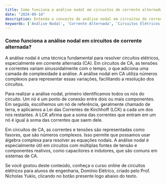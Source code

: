 ```yaml
---
title: Como funciona a análise nodal em circuitos de corrente alternada?
date: "2024-09-14"
description: Entenda o conceito de análise nodal em circuitos de corrente alternada e sua importância na engenharia elétrica.
keywords: ['Análise Nodal', 'Corrente Alternada', 'Circuitos Elétricos', 'Engenharia Elétrica']
---
```


### Como funciona a análise nodal em circuitos de corrente alternada?

A análise nodal é uma técnica fundamental para resolver circuitos elétricos, especialmente em corrente alternada (CA). Em circuitos de CA, as tensões e correntes variam sinusoidalmente com o tempo, o que adiciona uma camada de complexidade à análise. A análise nodal em CA utiliza números complexos para representar essas variações, facilitando a resolução dos circuitos.

Para realizar a análise nodal, primeiro identificamos todos os nós do circuito. Um nó é um ponto de conexão entre dois ou mais componentes. Em seguida, escolhemos um nó de referência, geralmente chamado de terra, e aplicamos a Lei das Correntes de Kirchhoff (LCK) a cada um dos nós restantes. A LCK afirma que a soma das correntes que entram em um nó é igual à soma das correntes que saem dele.

Em circuitos de CA, as correntes e tensões são representadas como fasores, que são números complexos. Isso permite que possamos usar álgebra complexa para resolver as equações nodais. A análise nodal é especialmente útil em circuitos com múltiplas fontes de tensão e componentes reativos, como capacitores e indutores, que são comuns em sistemas de CA.

Se você gostou deste conteúdo, conheça o curso online de circuitos elétricos para alunos de engenharia, Domínio Elétrico, criado pelo Prof. Nicholas Yukio, clicando no botão presente logo abaixo do texto.